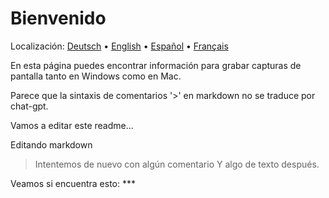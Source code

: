 # Bienvenido
Localización: [Deutsch](https://ewildingli.github.io/Global-Instructor-Guidelines/DE/) • [English](https://ewildingli.github.io/Global-Instructor-Guidelines/) • [Español](https://ewildingli.github.io/Global-Instructor-Guidelines/ES/) • [Français](https://ewildingli.github.io/Global-Instructor-Guidelines/FR/)

En esta página puedes encontrar información para grabar capturas de pantalla tanto en Windows como en Mac.

Parece que la sintaxis de comentarios '>' en markdown no se traduce por chat-gpt.

Vamos a editar este readme...

Editando markdown

> Intentemos de nuevo con algún comentario
Y algo de texto después.

Veamos si encuentra esto: ***